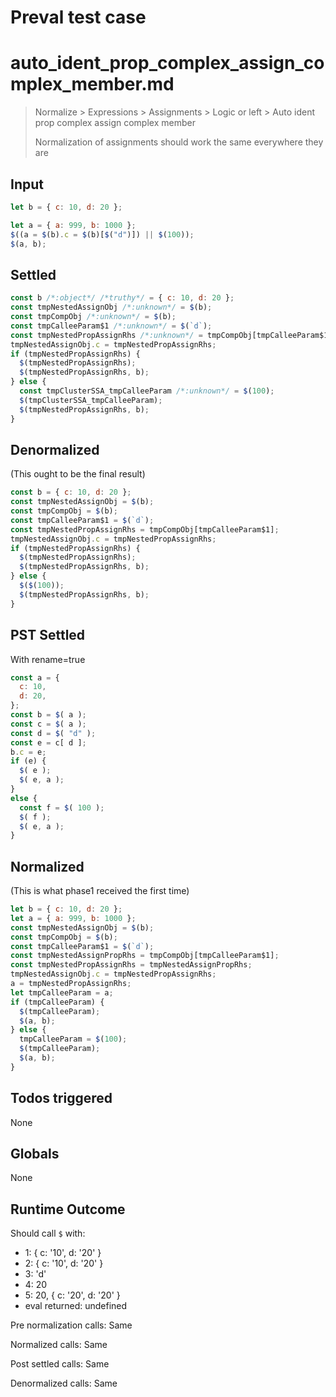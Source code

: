 # Preval test case

# auto_ident_prop_complex_assign_complex_member.md

> Normalize > Expressions > Assignments > Logic or left > Auto ident prop complex assign complex member
>
> Normalization of assignments should work the same everywhere they are

## Input

`````js filename=intro
let b = { c: 10, d: 20 };

let a = { a: 999, b: 1000 };
$((a = $(b).c = $(b)[$("d")]) || $(100));
$(a, b);
`````


## Settled


`````js filename=intro
const b /*:object*/ /*truthy*/ = { c: 10, d: 20 };
const tmpNestedAssignObj /*:unknown*/ = $(b);
const tmpCompObj /*:unknown*/ = $(b);
const tmpCalleeParam$1 /*:unknown*/ = $(`d`);
const tmpNestedPropAssignRhs /*:unknown*/ = tmpCompObj[tmpCalleeParam$1];
tmpNestedAssignObj.c = tmpNestedPropAssignRhs;
if (tmpNestedPropAssignRhs) {
  $(tmpNestedPropAssignRhs);
  $(tmpNestedPropAssignRhs, b);
} else {
  const tmpClusterSSA_tmpCalleeParam /*:unknown*/ = $(100);
  $(tmpClusterSSA_tmpCalleeParam);
  $(tmpNestedPropAssignRhs, b);
}
`````


## Denormalized
(This ought to be the final result)

`````js filename=intro
const b = { c: 10, d: 20 };
const tmpNestedAssignObj = $(b);
const tmpCompObj = $(b);
const tmpCalleeParam$1 = $(`d`);
const tmpNestedPropAssignRhs = tmpCompObj[tmpCalleeParam$1];
tmpNestedAssignObj.c = tmpNestedPropAssignRhs;
if (tmpNestedPropAssignRhs) {
  $(tmpNestedPropAssignRhs);
  $(tmpNestedPropAssignRhs, b);
} else {
  $($(100));
  $(tmpNestedPropAssignRhs, b);
}
`````


## PST Settled
With rename=true

`````js filename=intro
const a = {
  c: 10,
  d: 20,
};
const b = $( a );
const c = $( a );
const d = $( "d" );
const e = c[ d ];
b.c = e;
if (e) {
  $( e );
  $( e, a );
}
else {
  const f = $( 100 );
  $( f );
  $( e, a );
}
`````


## Normalized
(This is what phase1 received the first time)

`````js filename=intro
let b = { c: 10, d: 20 };
let a = { a: 999, b: 1000 };
const tmpNestedAssignObj = $(b);
const tmpCompObj = $(b);
const tmpCalleeParam$1 = $(`d`);
const tmpNestedAssignPropRhs = tmpCompObj[tmpCalleeParam$1];
const tmpNestedPropAssignRhs = tmpNestedAssignPropRhs;
tmpNestedAssignObj.c = tmpNestedPropAssignRhs;
a = tmpNestedPropAssignRhs;
let tmpCalleeParam = a;
if (tmpCalleeParam) {
  $(tmpCalleeParam);
  $(a, b);
} else {
  tmpCalleeParam = $(100);
  $(tmpCalleeParam);
  $(a, b);
}
`````


## Todos triggered


None


## Globals


None


## Runtime Outcome


Should call `$` with:
 - 1: { c: '10', d: '20' }
 - 2: { c: '10', d: '20' }
 - 3: 'd'
 - 4: 20
 - 5: 20, { c: '20', d: '20' }
 - eval returned: undefined

Pre normalization calls: Same

Normalized calls: Same

Post settled calls: Same

Denormalized calls: Same
